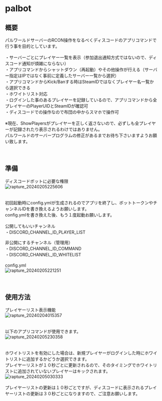 # palbot

## 概要
パルワールドサーバーのRCON操作をなるべくディスコードのアプリコマンドで行う事を目的としています。<br>
<br>
・サーバーごとにプレイヤー一覧を表示（参加退出通知方式ではないので、ディスコード通知が煩雑にならない）<br>
・アプリコマンドからシャットダウン（再起動）やその他操作が行える（サーバー指定はIPではなく事前に定義したサーバー一覧から選択）<br>
・アプリコマンドからKick/Banする時はSteamIDではなくプレイヤー名一覧から選択できる<br>
・ホワイトリスト対応<br>
・ログインした事のあるプレイヤーを記録しているので、アプリコマンドから全プレイヤーのPlayerUIDとSteamIDが確認可<br>
・ディスコードでの操作なので布団の中からスマホで操作可<br>
<br>
※現在、ShowPlayersがプレイヤーを正しく返さないので、必ずしも全プレイヤーが記録されたり表示されるわけではありません。<br>
パルワールドのサーバープログラムの修正があるまでお待ち下さいますようお願い致します。<br>
<br>
<br>
## 準備
ディスコードボットに必要な権限<br>
![rapture_20240205225606](https://github.com/radishsprouts/palbot/assets/3961684/6223ec36-4a2a-4ff4-a6bf-46116fefd8bc)<br>
<br>
<br>
初回起動時にconfig.ymlが生成されるのでアプリを終了し、ボットトークンやチャンネルIDを書き換えるようお願いします。<br>
config.ymlを書き換えた後、もう１度起動お願いします。<br>
<br>
公開してもいいチャンネル<br>
・DISCORD_CHANNEL_ID_PLAYER_LIST<br>

非公開にするチャンネル（管理用）<br>
・DISCORD_CHANNEL_ID_COMMAND<br>
・DISCORD_CHANNEL_ID_WHITELIST<br>
<br>
config.yml<br>
![rapture_20240205221251](https://github.com/radishsprouts/palbot/assets/3961684/5cd91ba9-0e33-4177-8d90-aa1eff7d5732)<br>
<br>
<br>
## 使用方法
プレイヤーリスト表示機能<br>
![rapture_20240204015357](https://github.com/radishsprouts/palbot/assets/3961684/a6ccb2af-20fc-4672-956d-0f3c267d0905)<br>
<br>
<br>
以下のアプリコマンドが使用できます。<br>
![rapture_20240205230358](https://github.com/radishsprouts/palbot/assets/3961684/ff0cf004-2a79-41a3-a29a-4391a1697aef)<br>
<br>
<br>
ホワイトリストを有効にした場合は、新規プレイヤーがログインした時にホワイトリストに追加するかどうか選択できます。<br>
プレイヤーリストが１０秒ごとに更新されるので、そのタイミングでホワイトリストに追加されていないプレイヤーはキックされます。<br>
![rapture_20240205030333](https://github.com/radishsprouts/palbot/assets/3961684/6e994bfc-8628-414a-a52b-26e031d0fd91)<br>
<br>
プレイヤーリストの更新は１０秒ごとですが、ディスコードに表示されるプレイヤーリストの更新は３０秒ごとになりますので、ご注意お願いします。<br>

